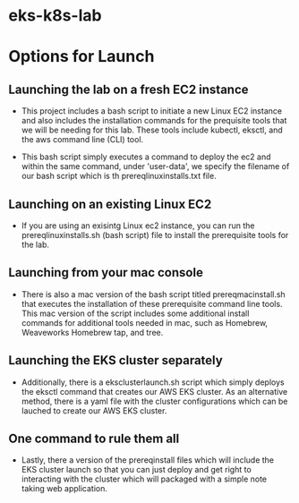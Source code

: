 # eks-k8s-lab
**<h1>Options for Launch</h1>**
**<h2>Launching the lab on a fresh EC2 instance</h2>**
- This project includes a bash script to initiate a new Linux EC2 instance and also includes the installation commands for the prequisite tools that we will be needing for this lab. These tools include kubectl, eksctl, and the aws command line (CLI) tool.

- This bash script simply executes a command to deploy the ec2 and within the same command, under 'user-data', we specify the filename of our bash script which is th prereqlinuxinstalls.txt file.

**<h2>Launching on an existing Linux EC2</h2>**
- If you are using an exisintg Linux ec2 instance, you can run the prereqlinuxinstalls.sh (bash script) file to install the prerequisite tools for the lab.

**<h2>Launching from your mac console</h2>**
- There is also a mac version of the bash script titled prereqmacinstall.sh that executes the installation of these prerequisite command line tools. This mac version of the script includes some additional install commands for additional tools needed in mac, such as Homebrew, Weaveworks Homebrew tap, and tree.

**<h2>Launching the EKS cluster separately</h2>**
- Additionally, there is a eksclusterlaunch.sh script which simply deploys the eksctl command that creates our AWS EKS cluster. As an alternative method, there is a yaml file with the cluster configurations which can be lauched to create our AWS EKS cluster.

**<h2>One command to rule them all</h2>**
- Lastly, there a version of the prereqinstall files which will include the EKS cluster launch so that you can just deploy and get right to interacting with the cluster which will packaged with a simple note taking web application.